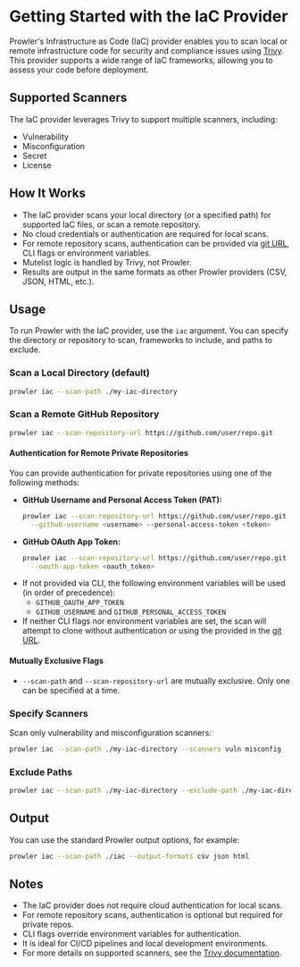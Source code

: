 # Getting Started with the IaC Provider

Prowler's Infrastructure as Code (IaC) provider enables you to scan local or remote infrastructure code for security and compliance issues using [Trivy](https://trivy.dev/). This provider supports a wide range of IaC frameworks, allowing you to assess your code before deployment.

## Supported Scanners

The IaC provider leverages Trivy to support multiple scanners, including:

- Vulnerability
- Misconfiguration
- Secret
- License

## How It Works

- The IaC provider scans your local directory (or a specified path) for supported IaC files, or scan a remote repository.
- No cloud credentials or authentication are required for local scans.
- For remote repository scans, authentication can be provided via [git URL](https://git-scm.com/docs/git-clone#_git_urls), CLI flags or environment variables.
- Mutelist logic is handled by Trivy, not Prowler.
- Results are output in the same formats as other Prowler providers (CSV, JSON, HTML, etc.).

## Usage

To run Prowler with the IaC provider, use the `iac` argument. You can specify the directory or repository to scan, frameworks to include, and paths to exclude.

### Scan a Local Directory (default)

```sh
prowler iac --scan-path ./my-iac-directory
```

### Scan a Remote GitHub Repository

```sh
prowler iac --scan-repository-url https://github.com/user/repo.git
```

#### Authentication for Remote Private Repositories

You can provide authentication for private repositories using one of the following methods:

- **GitHub Username and Personal Access Token (PAT):**
  ```sh
  prowler iac --scan-repository-url https://github.com/user/repo.git \
    --github-username <username> --personal-access-token <token>
  ```
- **GitHub OAuth App Token:**
  ```sh
  prowler iac --scan-repository-url https://github.com/user/repo.git \
    --oauth-app-token <oauth_token>
  ```
- If not provided via CLI, the following environment variables will be used (in order of precedence):
    - `GITHUB_OAUTH_APP_TOKEN`
    - `GITHUB_USERNAME` and `GITHUB_PERSONAL_ACCESS_TOKEN`
- If neither CLI flags nor environment variables are set, the scan will attempt to clone without authentication or using the provided in the  [git URL](https://git-scm.com/docs/git-clone#_git_urls).

#### Mutually Exclusive Flags
- `--scan-path` and `--scan-repository-url` are mutually exclusive. Only one can be specified at a time.

### Specify Scanners

Scan only vulnerability and misconfiguration scanners:

```sh
prowler iac --scan-path ./my-iac-directory --scanners vuln misconfig
```

### Exclude Paths

```sh
prowler iac --scan-path ./my-iac-directory --exclude-path ./my-iac-directory/test,./my-iac-directory/examples
```

## Output

You can use the standard Prowler output options, for example:

```sh
prowler iac --scan-path ./iac --output-formats csv json html
```

## Notes

- The IaC provider does not require cloud authentication for local scans.
- For remote repository scans, authentication is optional but required for private repos.
- CLI flags override environment variables for authentication.
- It is ideal for CI/CD pipelines and local development environments.
- For more details on supported scanners, see the [Trivy documentation](https://trivy.dev/latest/docs/scanner/vulnerability/).
